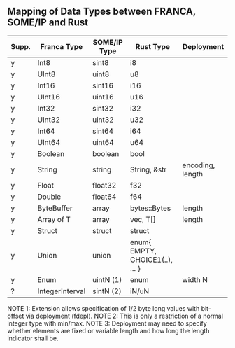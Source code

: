 
## Mapping of Data Types between FRANCA, SOME/IP and Rust

|Supp.| Franca Type       |  SOME/IP Type     |    Rust Type | Deployment       |
|-----|-------------------|-------------------|--------------|------------------|
| y   | Int8              | sint8             | i8           |
| y   | UInt8             | uint8             | u8           |
| y   | Int16             | sint16            | i16          |
| y   | UInt16            | uint16            | u16          |
| y   | Int32             | sint32            | i32          |
| y   | UInt32            | uint32            | u32          |
| y   | Int64             | sint64            | i64          |
| y   | UInt64            | uint64            | u64          |
| y   | Boolean           | boolean           | bool         |
| y   | String            | string            | String, &str | encoding, length |
| y   | Float             | float32           | f32          |
| y   | Double            | float64           | f64          |
| y   | ByteBuffer        | array<uint8>      | bytes::Bytes | length           |
| y   | Array of T        | array<T>          | vec<T>, T[]  | length           |
| y   | Struct            | struct            | struct       |
| y   | Union             | union             | enum{ EMPTY, CHOICE1(..), ... }
| y   | Enum              | uintN    (1)      | enum         | width N          |
| ?   | IntegerInterval   | sintN    (2)      | iN/uN        |                  |

NOTE 1: Extension allows specification of 1/2 byte long values with bit-offset
    via deployment (fdepl).
NOTE 2: This is only a restriction of a normal integer type with min/max.
NOTE 3: Deployment may need to specify whether elements are fixed or variable length
      and how long the length indicator shall be.
